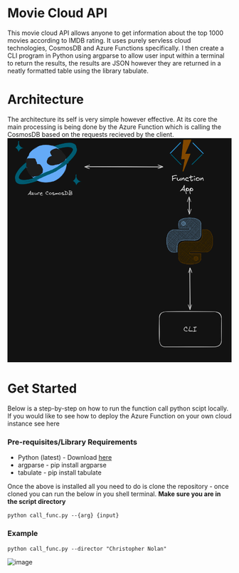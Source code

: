 # Movie Cloud API
This movie cloud API allows anyone to get information about the top 1000 movies according to IMDB rating. It uses purely servless cloud technologies, CosmosDB and Azure Functions specifically. I then create a CLI program in Python using argparse to allow user input within a terminal to return the results, the results are JSON however they are returned in a neatly formatted table using the library tabulate.

# Architecture
The architecture its self is very simple however effective. At its core the main processing is being done by the Azure Function which is calling the CosmosDB based on the requests recieved by the client.
![/img/architecture.png](https://github.com/Billy-2727/movie_cloud_api/blob/master/img/architecture.png)

# Get Started
Below is a step-by-step on how to run the function call python scipt locally. If you would like to see how to deploy the Azure Function on your own cloud instance see here

### Pre-requisites/Library Requirements
- Python (latest) - Download [here](https://www.python.org/downloads/)
- argparse -  pip install argparse
- tabulate - pip install tabulate

Once the above is installed all you need to do is clone the repository - once cloned you can run the below in you shell terminal. **Make sure you are in the script directory**
```
python call_func.py --{arg} {input} 
```
### Example
```
python call_func.py --director "Christopher Nolan"
```
![image](https://github.com/Billy-2727/movie_cloud_api/assets/81046105/c655cd3d-ad7d-4e43-aa1f-438082919bcf)
